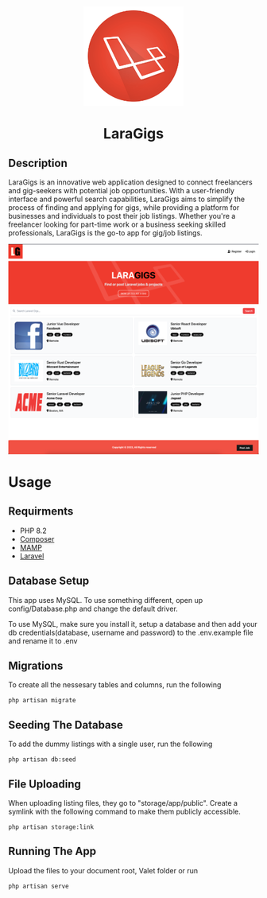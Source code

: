 <p align="center">
  <img align="center" height="200" src=" public/Laravel-icon.png">
</p>

<h1 align="center">LaraGigs</h1>

## Description

LaraGigs is an innovative web application designed to connect freelancers and gig-seekers with potential job opportunities. With a user-friendly interface and powerful search capabilities, LaraGigs aims to simplify the process of finding and applying for gigs, while providing a platform for businesses and individuals to post their job listings. Whether you're a freelancer looking for part-time work or a business seeking skilled professionals, LaraGigs is the go-to app for gig/job listings.

<p align="center">
  <img align="center" src=" public/laragigs.png">
</p>

# Usage

## Requirments

-   PHP 8.2
-   <a href="https://getcomposer.org/" rel="nofollow">Composer</a>
-   <a href="https://www.mamp.info/en/mamp/windows/" rel="nofollow">MAMP</a>
-   <a href="https://laravel.com/docs/10.x" rel="nofollow">Laravel</a>

## Database Setup

This app uses MySQL. To use something different, open up config/Database.php and change the default driver.

To use MySQL, make sure you install it, setup a database and then add your db credentials(database, username and password) to the .env.example file and rename it to .env

## Migrations

To create all the nessesary tables and columns, run the following

```
php artisan migrate
```

## Seeding The Database

To add the dummy listings with a single user, run the following

```
php artisan db:seed
```

## File Uploading

When uploading listing files, they go to "storage/app/public". Create a symlink with the following command to make them publicly accessible.

```
php artisan storage:link
```

## Running The App

Upload the files to your document root, Valet folder or run

```
php artisan serve
```
